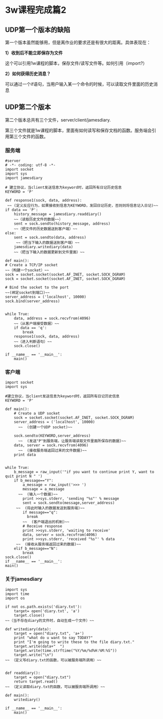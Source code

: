 # 3w课程完成篇2


## UDP第一个版本的缺陷
第一个版本虽然能够用，但是离作业的要求还是有很大的距离。具体表现在：

**1）收到后不能立即保存为文件**

这个可以引用1w课程的脚本，保存文件/读写文件等。如何引用（import?）

**2）如何获得历史消息？**

可以通过一个if语句，当用户输入某一个命令的时候，可以读取文件里面的历史消息


## UDP第二个版本

第二个版本总共有三个文件，server/client/jamesdiary.

第三个文件就是1w课程的脚本，里面有如何读写和保存文档的函数。服务端会引用第三个文件的函数。


### 服务端


    #server
    # -*- coding: utf-8 -*-
    import socket
    import sys
    import jamesdiary

    # 建立协议，当client发送信息为keyword时，返回所有日记历史信息
    KEYWORD = 'P'

    def response1(sock, data, address):
     ~~ (定义反应行为，如果接收到信息为KEYWORD，发回日记历史，否则则将信息记入日记)~~
    if data == 'P':
        history_message = jamesdiary.readdiary()
        ~~（读取历史文件的数据~~）
        sent = sock.sendto(history_message, address)
        ~~（把文件的历史数据送到客户端）~~
    else: 
        sent = sock.sendto(data, address)
         ~~（把当下输入的数据送到客户端）~~
        jamesdiary.writediary(data)
        ~~（把当下输入的数据更新到文件里面）~~
    
    def main():
    # Create a TCP/IP socket
    ~~（构建一个socket）~~
    sock = socket.socket(socket.AF_INET, socket.SOCK_DGRAM)
    sock = socket.socket(socket.AF_INET, socket.SOCK_DGRAM)

    # Bind the socket to the port
    ~~(绑定socket到端口)~~
    server_address = ('localhost', 10000)
    sock.bind(server_address)
   

    while True:
        data, address = sock.recvfrom(4096)
        ~~（从客户端接受数据）~~
        if data == 'q':
            break
        response1(sock, data, address)
        ~~（进入判断语句）~~
        sock.close()

    if __name__ == '__main__':
        main()



### 客户端

    import socket
    import sys

    #建立协议，当client发送信息为keyword时，返回所有日记历史信息
    KEYWORD = 'P'

    def main():
        # Create a UDP socket
        sock = socket.socket(socket.AF_INET, socket.SOCK_DGRAM)
        server_address = ('localhost', 10000)
          ~~  (创建一个UDP socket)~~
        
        sock.sendto(KEYWORD,server_address)
          ~~  (发送"P"到服务端，让服务端读取文件里面所保存的数据)~~
        data, server = sock.recvfrom(4096)
          ~~  (接收服务端返回过来的文件数据)~~
        print data

  
    while True:
        b_message = raw_input('"if you want to continue print Y, want to quit print N " ')
        if b_message=="Y":
            a_message = raw_input('>>> ')
            message = a_message
          ~~  (输入一个数据)~~
            print >>sys.stderr, 'sending "%s"' % message
            sent = sock.sendto(message,server_address)
         ~~  (将此时输入的数据发送到服务端)~~
            if message=="q":
              break
            ~~  (客户端退出的机制)~~
            # Receive response
            print >>sys.stderr, 'waiting to receive'
            data, server = sock.recvfrom(4096)
            print >>sys.stderr, 'received "%s"' % data
         ~~  (接收从服务端返回过来的数据)~~
        elif b_message=="N":
            break
    sock.close()
    if __name__ == '__main__':
    main() 


### 关于jamesdiary

    import sys
    import time
    import os

    if not os.path.exists('diary.txt'):
        target= open('diary.txt', 'a')
        target.close()
    ~~（当不存在diary的文件时，自动生成一个文件）~~
    
    def writediary(data):
        target = open("diary.txt", 'a+')
        print "what do u want to say TODAY?"
        print "I'm going to write these to the file diary.txt."
        target.write(data+"  ")
        target.write(time.strftime("%Y/%m/%d%H:%M:%S"))
        target.write("\n")
    ~~ （定义写diary.txt的函数，可以被服务端所调用）~~


    def readdiary():
        target = open("diary.txt")
        return target.read()
    ~~ （定义读取diary.txt的函数，可以被服务端所调用）~~
    
    def main():
        writediary()

    if __name__ == '__main__':
        main()




















